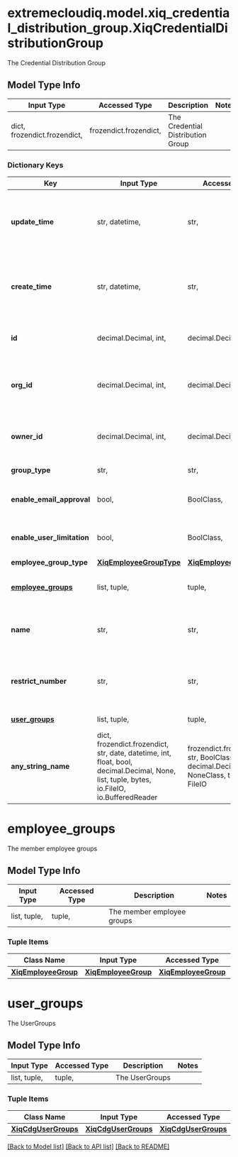 # extremecloudiq.model.xiq_credential_distribution_group.XiqCredentialDistributionGroup

 The Credential Distribution Group 

## Model Type Info
Input Type | Accessed Type | Description | Notes
------------ | ------------- | ------------- | -------------
dict, frozendict.frozendict,  | frozendict.frozendict,  |  The Credential Distribution Group  | 

### Dictionary Keys
Key | Input Type | Accessed Type | Description | Notes
------------ | ------------- | ------------- | ------------- | -------------
**update_time** | str, datetime,  | str,  | The last update time | value must conform to RFC-3339 date-time
**create_time** | str, datetime,  | str,  | The create time | value must conform to RFC-3339 date-time
**id** | decimal.Decimal, int,  | decimal.Decimal,  | The unique identifier | value must be a 64 bit integer
**org_id** | decimal.Decimal, int,  | decimal.Decimal,  | The organization identifier, valid when enabling HIQ feature | [optional] value must be a 64 bit integer
**owner_id** | decimal.Decimal, int,  | decimal.Decimal,  | The owner ID of the Credential Distribution group | [optional] value must be a 64 bit integer
**group_type** | str,  | str,  | The Group type | [optional] 
**enable_email_approval** | bool,  | BoolClass,  | Whether email approval is enabled | [optional] 
**enable_user_limitation** | bool,  | BoolClass,  | Whether user limitation is enabled | [optional] 
**employee_group_type** | [**XiqEmployeeGroupType**](XiqEmployeeGroupType.md) | [**XiqEmployeeGroupType**](XiqEmployeeGroupType.md) |  | [optional] 
**[employee_groups](#employee_groups)** | list, tuple,  | tuple,  | The member employee groups | [optional] 
**name** | str,  | str,  | The name of the credential distribution group | [optional] 
**restrict_number** | str,  | str,  | Restriction on number of credentials per employee | [optional] 
**[user_groups](#user_groups)** | list, tuple,  | tuple,  | The UserGroups | [optional] 
**any_string_name** | dict, frozendict.frozendict, str, date, datetime, int, float, bool, decimal.Decimal, None, list, tuple, bytes, io.FileIO, io.BufferedReader | frozendict.frozendict, str, BoolClass, decimal.Decimal, NoneClass, tuple, bytes, FileIO | any string name can be used but the value must be the correct type | [optional]

# employee_groups

The member employee groups

## Model Type Info
Input Type | Accessed Type | Description | Notes
------------ | ------------- | ------------- | -------------
list, tuple,  | tuple,  | The member employee groups | 

### Tuple Items
Class Name | Input Type | Accessed Type | Description | Notes
------------- | ------------- | ------------- | ------------- | -------------
[**XiqEmployeeGroup**](XiqEmployeeGroup.md) | [**XiqEmployeeGroup**](XiqEmployeeGroup.md) | [**XiqEmployeeGroup**](XiqEmployeeGroup.md) |  | 

# user_groups

The UserGroups

## Model Type Info
Input Type | Accessed Type | Description | Notes
------------ | ------------- | ------------- | -------------
list, tuple,  | tuple,  | The UserGroups | 

### Tuple Items
Class Name | Input Type | Accessed Type | Description | Notes
------------- | ------------- | ------------- | ------------- | -------------
[**XiqCdgUserGroups**](XiqCdgUserGroups.md) | [**XiqCdgUserGroups**](XiqCdgUserGroups.md) | [**XiqCdgUserGroups**](XiqCdgUserGroups.md) |  | 

[[Back to Model list]](../../README.md#documentation-for-models) [[Back to API list]](../../README.md#documentation-for-api-endpoints) [[Back to README]](../../README.md)

